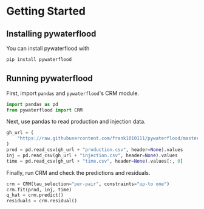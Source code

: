 # Getting Started

## Installing pywaterflood

You can install pywaterflood with

```bash
pip install pywaterflood
```


## Running pywaterflood

First, import `pandas` and `pywaterflood`'s CRM module.

```python
import pandas as pd
from pywaterflood import CRM
```

Next, use pandas to read production and injection data.

```python
gh_url = (
    "https://raw.githubusercontent.com/frank1010111/pywaterflood/master/testing/data/"
)
prod = pd.read_csv(gh_url + "production.csv", header=None).values
inj = pd.read_csv(gh_url + "injection.csv", header=None).values
time = pd.read_csv(gh_url + "time.csv", header=None).values[:, 0]
```

Finally, run CRM and check the predictions and residuals.

```python
crm = CRM(tau_selection="per-pair", constraints="up-to one")
crm.fit(prod, inj, time)
q_hat = crm.predict()
residuals = crm.residual()
```
